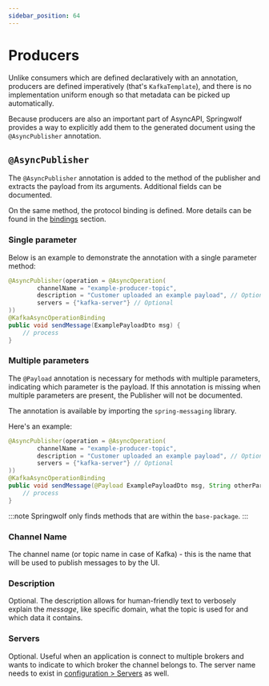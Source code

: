 ```yaml
---
sidebar_position: 64
---
```


# Producers

Unlike consumers which are defined declaratively with an annotation,
producers are defined imperatively (that's `KafkaTemplate`),
and there is no implementation uniform enough so that metadata can be picked up automatically.

Because producers are also an important part of AsyncAPI,
Springwolf provides a way to explicitly add them to the generated document using the `@AsyncPublisher` annotation.

## `@AsyncPublisher`

The `@AsyncPublisher` annotation is added to the method of the publisher and extracts the payload from its arguments.
Additional fields can be documented.

On the same method, the protocol binding is defined. More details can be found in the [bindings](documenting-bindings.md) section.

### Single parameter
Below is an example to demonstrate the annotation with a single parameter method:

```java
@AsyncPublisher(operation = @AsyncOperation(
        channelName = "example-producer-topic",
        description = "Customer uploaded an example payload", // Optional
        servers = {"kafka-server"} // Optional
))
@KafkaAsyncOperationBinding
public void sendMessage(ExamplePayloadDto msg) {
    // process
}
```
### Multiple parameters
The `@Payload` annotation is necessary for methods with multiple parameters, indicating which parameter is the payload. If this annotation is missing when multiple parameters are present, the Publisher will not be documented. 

The annotation is available by importing the `spring-messaging` library.

Here's an example:
```java
@AsyncPublisher(operation = @AsyncOperation(
        channelName = "example-producer-topic",
        description = "Customer uploaded an example payload", // Optional
        servers = {"kafka-server"} // Optional
))
@KafkaAsyncOperationBinding
public void sendMessage(@Payload ExamplePayloadDto msg, String otherParam) {
    // process
}
```

:::note
Springwolf only finds methods that are within the `base-package`.
:::

### Channel Name

The channel name (or topic name in case of Kafka) - this is the name that will be used to publish messages to by the UI.

### Description

Optional. The description allows for human-friendly text to verbosely explain the _message_, like specific domain, what the topic is used for and which data it contains.

### Servers

Optional. Useful when an application is connect to multiple brokers and wants to indicate to which broker the channel belongs to.
The server name needs to exist in [configuration > Servers](configuration.mdx) as well.
